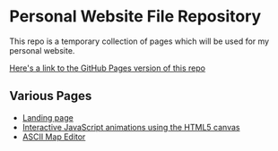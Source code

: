 # Personal Website File Repository

This repo is a temporary collection of pages which will be used for my personal website.

[Here's a link to the GitHub Pages version of this repo](https://jakbern.github.io/website_stuff/)

## Various Pages
- [Landing page](/home.html)
- [Interactive JavaScript animations using the HTML5 canvas](/anim_page_template.html)
- [ASCII Map Editor](/map_viewer.html)
